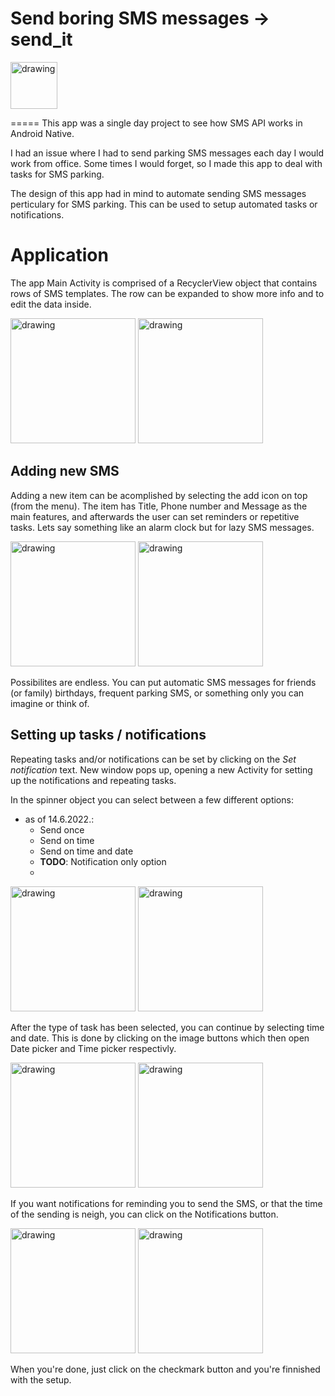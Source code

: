 # Send boring SMS messages -> **send_it** 


<img src="https://user-images.githubusercontent.com/92214769/173541651-ec3bb26e-a009-449d-ac4c-5aadb38cef20.jpg" alt="drawing" width="75"/>


=====
This app was a single day project to see how SMS API works in Android Native.

I had an issue where I had to send parking SMS messages each day I would work from office.
Some times I would forget, so I made this app to deal with tasks for SMS parking.

The design of this app had in mind to automate sending SMS messages perticulary for SMS parking. 
This can be used to setup automated tasks or notifications.

Application
===========
The app Main Activity is comprised of a RecyclerView object that contains rows of SMS templates.
The row can be expanded to show more info and to edit the data inside.

<img src="https://user-images.githubusercontent.com/92214769/173253570-6afee2b2-665b-40b6-8182-74bf956b4aa5.jpg" alt="drawing" width="200"/>


<img src="https://user-images.githubusercontent.com/92214769/173253588-5fb50236-596c-4665-800a-5e425ff29ac0.jpg" alt="drawing" width="200"/>

Adding new SMS
--------------

Adding a new item can be acomplished by selecting the add icon on top (from the menu).
The item has Title, Phone number and Message as the main features, and afterwards the user can set 
reminders or repetitive tasks. Lets say something like an alarm clock but for lazy SMS messages.

<img src="https://user-images.githubusercontent.com/92214769/173253592-185b9d75-5de7-4a0e-854e-f3c9adae4518.jpg" alt="drawing" width="200"/>

<img src="https://user-images.githubusercontent.com/92214769/173253595-04cddcde-cedb-47bb-b1aa-6060eb265d13.jpg" alt="drawing" width="200"/>

Possibilites are endless. You can put automatic SMS messages for friends (or family) birthdays, 
frequent parking SMS, or something only you can imagine or think of.

Setting up tasks / notifications
--------------------------------
Repeating tasks and/or notifications can be set by clicking on the *Set notification* text.
New window pops up, opening a new Activity for setting up the notifications and repeating tasks.

In the spinner object you can select between a few different options:
* as of 14.6.2022.:
  - Send once
  - Send on time
  - Send on time and date
  - **TODO**: Notification only option 
  - 
<img src="https://user-images.githubusercontent.com/92214769/173526146-72d78727-c846-44d9-a6b1-fae439f228bb.jpg" alt="drawing" width="200"/>

<img src="https://user-images.githubusercontent.com/92214769/173523996-c203d49d-e1f1-4e1d-9118-5175100becd6.jpg" alt="drawing" width="200"/>

After the type of task has been selected, you can continue by selecting time and date.
This is done by clicking on the image buttons which then open Date picker and Time picker respectivly.

<img src="https://user-images.githubusercontent.com/92214769/173525160-b4e89a7d-b92d-4952-b421-c741615ab6aa.jpg" alt="drawing" width="200"/>

<img src="https://user-images.githubusercontent.com/92214769/173525179-7f79b9fd-8372-4254-9aba-f9363d16b223.jpg" alt="drawing" width="200"/>

If you want notifications for reminding you to send the SMS, or that the time of the sending is neigh, you can click on the Notifications button.

<img src="https://user-images.githubusercontent.com/92214769/173525793-d7457e63-e49c-4eb9-9947-d371acbf67b5.jpg" alt="drawing" width="200"/>

<img src="https://user-images.githubusercontent.com/92214769/173525810-0eaee3f4-95f1-4648-9ac5-f10cc2db2915.jpg" alt="drawing" width="200"/>

When you're done, just click on the checkmark button and you're finnished with the setup. 
